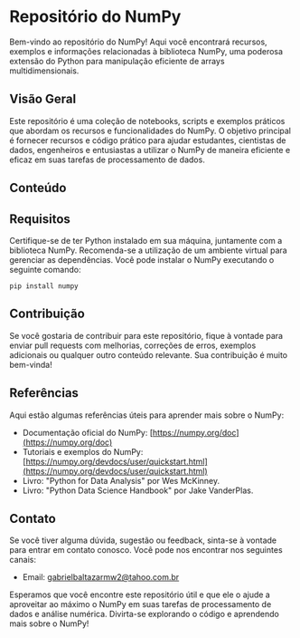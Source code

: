 # Repositório do NumPy

Bem-vindo ao repositório do NumPy! Aqui você encontrará recursos, exemplos e informações relacionadas à biblioteca NumPy, uma poderosa extensão do Python para manipulação eficiente de arrays multidimensionais.

## Visão Geral

Este repositório é uma coleção de notebooks, scripts e exemplos práticos que abordam os recursos e funcionalidades do NumPy. O objetivo principal é fornecer recursos e código prático para ajudar estudantes, cientistas de dados, engenheiros e entusiastas a utilizar o NumPy de maneira eficiente e eficaz em suas tarefas de processamento de dados.

## Conteúdo


## Requisitos

Certifique-se de ter Python instalado em sua máquina, juntamente com a biblioteca NumPy. Recomenda-se a utilização de um ambiente virtual para gerenciar as dependências. Você pode instalar o NumPy executando o seguinte comando:

```
pip install numpy
```

## Contribuição

Se você gostaria de contribuir para este repositório, fique à vontade para enviar pull requests com melhorias, correções de erros, exemplos adicionais ou qualquer outro conteúdo relevante. Sua contribuição é muito bem-vinda!

## Referências

Aqui estão algumas referências úteis para aprender mais sobre o NumPy:

- Documentação oficial do NumPy: [https://numpy.org/doc](https://numpy.org/doc)
- Tutoriais e exemplos do NumPy: [https://numpy.org/devdocs/user/quickstart.html](https://numpy.org/devdocs/user/quickstart.html)
- Livro: "Python for Data Analysis" por Wes McKinney.
- Livro: "Python Data Science Handbook" por Jake VanderPlas.

## Contato

Se você tiver alguma dúvida, sugestão ou feedback, sinta-se à vontade para entrar em contato conosco. Você pode nos encontrar nos seguintes canais:

- Email: [gabrielbaltazarmw2@tahoo.com.br](mailto:gabrielbaltazar)


Esperamos que você encontre este repositório útil e que ele o ajude a aproveitar ao máximo o NumPy em suas tarefas de processamento de dados e análise numérica. Divirta-se explorando o código e aprendendo mais sobre o NumPy!
